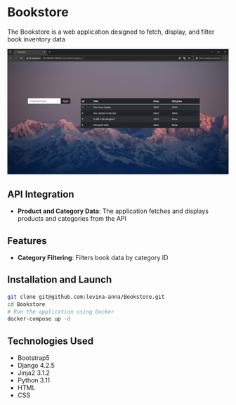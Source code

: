 # Bookstore

The Bookstore is a web application designed to fetch, display, and filter book inventory data

![Screenshot](https://github.com/levina-anna/levina-anna.github.io/raw/main/images/Bookstore.png)

## API Integration

- **Product and Category Data**: The application fetches and displays products and categories from the API

## Features

- **Category Filtering**: Filters book data by category ID

## Installation and Launch

```bash
git clone git@github.com:levina-anna/Bookstore.git
cd Bookstore
# Run the application using Docker
docker-compose up -d
```

## Technologies Used

- Bootstrap5
- Django 4.2.5
- Jinja2 3.1.2
- Python 3.11
- HTML
- CSS